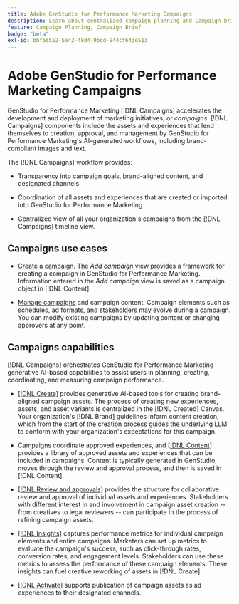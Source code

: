 ```yaml
---
title: Adobe GenStudio for Performance Marketing Campaigns
description: Learn about centralized campaign planning and Campaign brief creation.
feature: Campaign Planning, Campaign Brief
badge: "beta"
exl-id: bbf66552-5a42-48d4-9bcd-944cf643e513
---
```

# Adobe GenStudio for Performance Marketing Campaigns

GenStudio for Performance Marketing [!DNL Campaigns] accelerates the development and deployment of marketing initiatives, or _campaigns_. [!DNL Campaigns] components include the assets and experiences that lend themselves to creation, approval, and management by GenStudio for Performance Marketing's AI-generated workflows, including brand-compliant images and text.

The [!DNL Campaigns] workflow provides: 

* Transparency into campaign goals, brand-aligned content, and designated channels

* Coordination of all assets and experiences that are created or imported into GenStudio for Performance Marketing

* Centralized view of all your organization's campaigns from the [!DNL Campaigns] timeline view.

## Campaigns use cases

* [Create a campaign](create-campaign.md). The _Add campaign_ view provides a framework for creating a campaign in GenStudio for Performance Marketing. Information entered in the _Add campaign_ view is saved as a campaign object in [!DNL Content]. 

* [Manage campaigns](manage-campaign.md) and campaign content. Campaign elements such as schedules, ad formats, and stakeholders may evolve during a campaign. You can modify existing campaigns by updating content or changing approvers at any point.

## Campaigns capabilities

[!DNL Campaigns] orchestrates GenStudio for Performance Marketing generative AI-based capabilities to assist users in planning, creating, coordinating, and measuring campaign performance.

* [[!DNL Create]](/help/user-guide/create/overview.md) provides generative AI-based tools for creating brand-aligned campaign assets. The process of creating new experiences, assets, and asset variants is centralized in the [!DNL Created] Canvas. Your organization's [!DNL Brand] guidelines inform content creation, which from the start of the creation process guides the underlying LLM to conform with your organization's expectations for this campaign. 

* Campaigns coordinate approved experiences, and [[!DNL Content]](/help/user-guide/content/overview.md) provides a library of approved assets and experiences that can be included in campaigns. Content is typically generated in GenStudio, moves through the review and approval process, and then is saved in [!DNL Content].

* [[!DNL Review and approvals]](/help/user-guide/approvals/overview.md) provides the structure for collaborative review and approval of individual assets and experiences. Stakeholders with different interest in and involvement in campaign asset creation -- from creatives to legal reviewers -- can participate in the process of refining campaign assets.

* [[!DNL Insights]](/help/user-guide/insights/overview.md) captures performance metrics for individual campaign elements and entire campaigns. Marketers can set up metrics to evaluate the campaign's success, such as click-through rates, conversion rates, and engagement levels. Stakeholders can use these metrics to assess the performance of these campaign elements. These insights can fuel creative reworking of assets in [!DNL Create].

* [[!DNL Activate]](/help/user-guide/activation/overview.md) supports publication of campaign assets as ad experiences to their designated channels.
